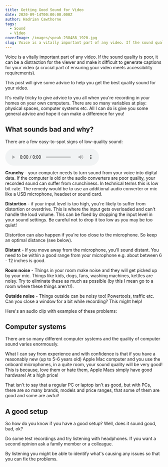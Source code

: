 ```yaml
---
title: Getting Good Sound for Video
date: 2020-09-14T00:00:00.000Z
author: Hadrian Cawthorne
tags:
  - Sound
  - Video
coverImage: /images/speak-238488_1920.jpg
slug: Voice is a vitally important part of any video. If the sound quality is poor, it can be a distraction for the viewer and make it difficult to generate captions for your video (a crucial part of ensuring your video meets accessibility requirements). This post will give some advice to help you get the best quality sound for your video.
---
```


Voice is a vitally important part of any video. If the sound quality is poor, it can be a distraction for the viewer and make it difficult to generate captions for your video (a crucial part of ensuring your video meets accessibility requirements).

This post will give some advice to help you get the best quality sound for your video.

It's really tricky to give advice to you all when you're recording in your homes on your own computers. There are so many variables at play: physical spaces, computer systems etc. All I can do is give you some general advice and hope it can make a difference for you!

## What sounds bad and why?

There are a few easy-to-spot signs of low-quality sound:

<audio controls src="/images/sounds-bad-and-good_01.mp3"></audio>


**Crunchy** \- your computer needs to turn sound from your voice into digital data. If the computer is old or the audio converters are poor quality, your recorded sound can suffer from crunchiness. In technical terms this is low bit-rate. The remedy would be to use an additional audio converter or mic like a USB microphone, headset or sound card.

**Distortion** - if your input level is too high, you're likely to suffer from distortion or overdrive. This is where the input gets overloaded and can't handle the loud volume. This can be fixed by dropping the input level in your sound settings. Be careful not to drop it too low as you may be too quiet!

Distortion can also happen if you're too close to the microphone. So keep an optimal distance (see below).

**Distant** - If you move away from the microphone, you'll sound distant. You need to be within a good range from your microphone e.g. about between 6 - 12 inches is good.

**Room noise** - Things in your room make noise and they will get picked up by your mic. Things like kids, dogs, fans, washing machines, kettles are noisy. Try to eliminate these as much as possible (by this I mean go to a room where these things aren't!).

**Outside noise** - Things outside can be noisy too! Powertools, traffic etc. Can you close a window for a bit while recording? This might help!

Here's an audio clip with examples of these problems:

## Computer systems

There are so many different computer systems and the quality of computer sound varies enormously.

What I can say from experience and with confidence is that if you have a reasonably new (up to 5-6 years old) Apple Mac computer and you use the onboard microphones, in a quite room, your sound quality will be very good! This is because, love them or hate them, Apple Macs simply have good hardware! At a high price!

That isn't to say that a regular PC or laptop isn't as good, but with PCs, there are so many brands, models and price ranges, that some of them are good and some are awful!

## A good setup

So how do you know if you have a good setup? Well, does it sound good, bad, ok?

Do some test recordings and try listening with headphones. If you want a second opinion ask a family member or a colleague.

By listening you might be able to identify what's causing any issues so that you can fix the problems.
